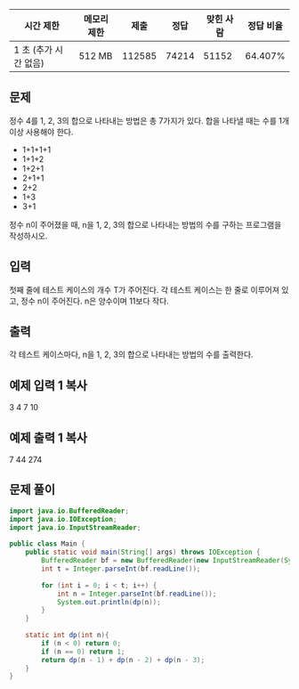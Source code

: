 
|시간 제한|메모리 제한|제출|정답|맞힌 사람|정답 비율|
|---|---|---|---|---|---|
|1 초 (추가 시간 없음)|512 MB|112585|74214|51152|64.407%|

## 문제

정수 4를 1, 2, 3의 합으로 나타내는 방법은 총 7가지가 있다. 합을 나타낼 때는 수를 1개 이상 사용해야 한다.

- 1+1+1+1
- 1+1+2
- 1+2+1
- 2+1+1
- 2+2
- 1+3
- 3+1

정수 n이 주어졌을 때, n을 1, 2, 3의 합으로 나타내는 방법의 수를 구하는 프로그램을 작성하시오.

## 입력

첫째 줄에 테스트 케이스의 개수 T가 주어진다. 각 테스트 케이스는 한 줄로 이루어져 있고, 정수 n이 주어진다. n은 양수이며 11보다 작다.

## 출력

각 테스트 케이스마다, n을 1, 2, 3의 합으로 나타내는 방법의 수를 출력한다.

## 예제 입력 1 복사

3
4
7
10

## 예제 출력 1 복사

7
44
274

## 문제 풀이

```java
import java.io.BufferedReader;  
import java.io.IOException;  
import java.io.InputStreamReader;  
  
public class Main {  
    public static void main(String[] args) throws IOException {  
        BufferedReader bf = new BufferedReader(new InputStreamReader(System.in));  
        int t = Integer.parseInt(bf.readLine());  
  
        for (int i = 0; i < t; i++) {  
            int n = Integer.parseInt(bf.readLine());  
            System.out.println(dp(n));  
        }  
    }  
  
    static int dp(int n){  
        if (n < 0) return 0;  
        if (n == 0) return 1;  
        return dp(n - 1) + dp(n - 2) + dp(n - 3);  
    }  
}
```